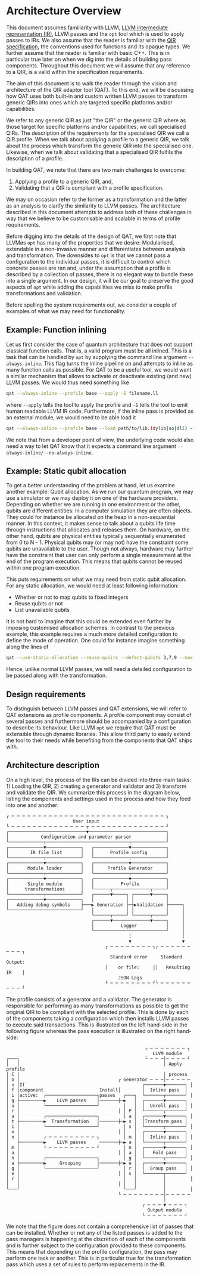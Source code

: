 # Architecture Overview

This document assumes familiarity with LLVM,
[LLVM intermediate representation (IR)](https://llvm.org/docs/LangRef.html),
LLVM passes and the `opt` tool which is used to apply passes to IRs. We also
assume that the reader is familiar with the
[QIR specification](https://github.com/qir-alliance/qir-spec), the conventions
used for functions and its opaque types. We further assume that the reader is
familiar with basic C++. This is in particular true later on when we dig into
the details of building pass components. Throughout this document we will assume
that any reference to a QIR, is a valid within the specification requirements.

The aim of this document is to walk the reader through the vision and
architecture of the QIR adaptor tool (QAT). To this end, we will be discussing
how QAT uses both built-in and custom written LLVM passes to transform generic
QIRs into ones which are targeted specific platforms and/or capabilities.

We refer to any generic QIR as just "the QIR" or the generic QIR where as those
target for specific platforms and/or capabilities, we call specialised QIRs. The
description of the requirements for the specialised QIR we call a QIR profile.
When we talk about applying a profile to a generic QIR, we talk about the
process which transform the generic QIR into the specialised one. Likewise, when
we talk about validating that a specialised QIR fulfils the description of a
profile.

In building QAT, we note that there are two main challenges to overcome:

1. Applying a profile to a generic QIR, and,
2. Validating that a QIR is compliant with a profile specification.

We may on occasion refer to the former as a transformation and the latter as an
analysis to clarify the similarity to LLVM passes. The architecture described in
this document attempts to address both of these challenges in way that we
believe to be customisable and scalable in terms of profile requirements.

Before digging into the details of the design of QAT, we first note that LLVMøs
`opt` has many of the properties that we desire: Modularised, extendable in a
non-invasive manner and differentiates between analysis and transformation. The
downsides to `opt` is that we cannot pass a configuration to the individual
passes, it is difficult to control which concrete passes are ran and, under the
assumption that a profile is described by a collection of passes, there is no
elegant way to bundle these into a single argument. In our design, it will be
our goal to preserve the good aspects of `opt` while adding the capabilities we
miss to make profile transformations and validation.

Before spelling the system requirements out, we consider a couple of examples of
what we may need for functionality.

## Example: Function inlining

Let us first consider the case of quantum architecture that does not support
classical function calls. That is, a valid program must be all inlined. This is
a task that can be handled by `opt` by supplying the command line argument
`--always-inline`. This flag turns the inline pipeline on and attempts to inline
as many function calls as possible. For QAT to be a useful tool, we would want a
similar mechanism that allows to activate or deactivate existing (and new) LLVM
passes. We would thus need something like

```sh
qat --always-inline --profile base --apply -S filename.ll
```

where `--apply` tells the tool to apply the profile and `-S` tells the tool to
emit human readable LLVM IR code. Furthermore, if the inline pass is provided as
an external module, we would need to be able load it

```sh
qat --always-inline --profile base --load path/to/lib.(dylib|so|dll) --apply -S filename.ll
```

We note that from a developer point of view, the underlying code would also need
a way to let QAT know that it expects a command line argument
`--always-inline/--no-always-inline`.

## Example: Static qubit allocation

To get a better understanding of the problem at hand, let us examine another
example: Qubit allocation. As we run our quantum program, we may use a simulator
or we may deploy it on one of the hardware providers. Depending on whether we
are running in one environment or the other, qubits are different entities: In a
computer simulation they are often objects. They could for instance be allocated
on the heap in a non-sequential manner. In this context, it makes sense to talk
about a qubits life time through instructions that allocates and releases them.
On hardware, on the other hand, qubits are physical entities typically
sequentially enumerated from 0 to N - 1. Physical qubits may (or may not) have
the constraint some qubits are unavailable to the user. Though not always,
hardware may further have the constraint that user can only perform a single
measurement at the end of the program execution. This means that qubits cannot
be reused within one program execution.

This puts requirements on what we may need from static qubit allocation. For any
static allocation, we would need at least following information:

- Whether or not to map qubits to fixed integers
- Reuse qubits or not
- List unavailable qubits

It is not hard to imagine that this could be extended even further by imposing
customised allocation schemes. In contrast to the previous example, this example
requires a much more detailed configuration to define the mode of operation. One
could for instance imagine something along the lines of

```sh
qat --use-static-allocation --reuse-qubits --defect-qubits 3,7,9 --max-qubits 10 --apply -S filename.ll
```

Hence, unlike normal LLVM passes, we will need a detailed configuration to be
passed along with the transformation.

## Design requirements

To distinguish between LLVM passes and QAT extensions, we will refer to QAT
extensions as profile components. A profile component may consist of several
passes and furthermore should be accompanied by a configuration to describe its
behaviour. Like LLVM `opt` we require that QAT must be extensible through
dynamic libraries. This allow third party to easily extend the tool to their
needs while benefiting from the components that QAT ships with.

## Architecture description

On a high level, the process of the IRs can be divided into three main tasks: 1)
Loading the QIR, 2) creating a generator and validator and 3) transform and
validate the QIR. We summarize this process in the diagram below, listing the
components and settings used in the process and how they feed into one and
another:

```text
┌ ─ ─ ─ ─ ─ ─ ─ ─ ─ ─ ─ ─ ─ ─ ─ ─ ─ ─ ─ ─ ─ ─ ─ ─ ─ ─ ─ ─ ─ ┐
                         User input
└ ─ ─ ─ ─ ─ ─ ─ ─ ─ ─ ─ ─ ─ ─ ┬ ─ ─ ─ ─ ─ ─ ─ ─ ─ ─ ─ ─ ─ ─ ┘
┌─────────────────────────────▼─────────────────────────────┐
│            Configuration and parameter parser             │
└─────────────┬───────────────────────────────┬─────────────┘
┌─────────────▼─────────────┐   ┌─────────────▼─────────────┐
│        IR file list       │   │      Profile config       │
└─────────────┬─────────────┘   └─────────────┬─────────────┘
┌─────────────▼─────────────┐   ┌─────────────▼─────────────┐
│       Module loader       │   │     Profile Generator     │
└─────────────┬─────────────┘   └─────────────┬─────────────┘
┌─────────────▼─────────────┐   ┌─────────────▼─────────────┐
│       Single module       │   │          Profile          │
│      transformations      │   └──────┬──────────────┬─────┘
└─────────────┬─────────────┘   ┌──────▼─────┐ ┌──────▼─────┐
┌─────────────▼─────────────┐   │            │ │            │
│   Adding debug symbols    ├───▶ Generation ├─┼▶Validation ├─────┐
└───────────────────────────┘   │            │ │            │     │
                                └──────┬─────┘ └──────┬─────┘     │
                                ┌──────▼──────────────▼─────┐     │
                                │          Logger           │     │
                                └───────────────────────────┘     │
                                              │                   │
                                              ▼                   ▼
                                     ┌ ─ ─ ─ ─ ─ ─ ─ ─ ┐┌ ─ ─ ─ ─ ─ ─ ─ ─ ─ ┐
                                       Standard error     Standard Output:
                                     │    or file:     ││   Resulting IR    │
                                          JSON Logs
                                     └ ─ ─ ─ ─ ─ ─ ─ ─ ┘└ ─ ─ ─ ─ ─ ─ ─ ─ ─ ┘
```

The profile consists of a generator and a validator. The generator is
responsible for performing as many transformations as possible to get the
original QIR to be compliant with the selected profile. This is done by each of
the components taking a configuration which then installs LLVM passes to execute
said transactions. This is illustrated on the left hand-side in the following
figure whereas the pass execution is illustrated on the right hand-side:

```text
                                                    ┌ ─ ─ ─ ─ ─ ─ ─ ┐
                                                       LLVM module
┌───┐                                               └ ─ ─ ─│─ ─ ─ ─ ┘
│   │                                                      │ Apply profile
│ C │                                                      │ process
│ o │                                     ┌ Generator ─ ─ ─│─ ─ ─ ─ ─
│ n │If                                            ┌───────▼───────┐ │
│ f │component                     Install│        │  Inline pass  │
│ i │active:  ┌───────────────────┐passes   ┌───┐  └───────┬───────┘ │
│ g ├─────────▶    LLVM passes    │───────┼─▶   │  ┌───────▼───────┐
│ u │         └───────────────────┘         │   │  │  Unroll pass  │ │
│ r │                                     │ │ P │  └───────┬───────┘
│ a │         ┌───────────────────┐         │ a │  ┌───────▼───────┐ │
│ t ├─────────▶  Transformation   │───────┼─▶ s │  │Transform pass │
│ i │         └───────────────────┘         │ s │  └───────┬───────┘ │
│ o │                                     │ │   │  ┌───────▼───────┐
│ n │         ┌ ─ ─ ─ ─ ─ ─ ─ ─ ─ ┐         │ m │  │  Inline pass  │ │
│   ├─────────▶    LLVM passes     ───────┼─▶ a │  └───────┬───────┘
│ m │         └ ─ ─ ─ ─ ─ ─ ─ ─ ─ ┘         │ n │  ┌───────▼───────┐ │
│ a │                                     │ │ a │  │   Fold pass   │
│ n │         ┌───────────────────┐         │ g │  └───────┬───────┘ │
│ a ├─────────▶     Grouping      │───────┼─▶ e │  ┌───────▼───────┐
│ g │         └───────────────────┘         │ r │  │  Group pass   │ │
│ e │                                     │ │ s │  └───────┬───────┘
│ r │                                       │   │          │         │
│   │                                     │ │   │          │
└───┘                                       └───┘          │         │
                                          └ ─ ─ ─ ─ ─ ─ ─ ─│─ ─ ─ ─ ─
                                                           │
                                                   ┌ ─ ─ ─ ▼ ─ ─ ─ ┐
                                                     Output module
                                                   └ ─ ─ ─ ─ ─ ─ ─ ┘
```

We note that the figure does not contain a comprehensive list of passes that can
be installed. Whether or not any of the listed passes is added to the pass
managers is happening at the discretion of each of the components and is further
subject to the configuration provided to these components. This means that
depending on the profile configuration, the pass may perform one task or
another. This is in particular true for the transformation pass which uses a set
of rules to perform replacements in the IR.
